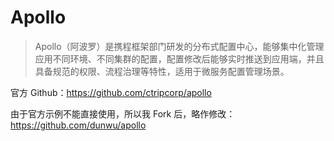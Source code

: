 # Apollo

> Apollo（阿波罗）是携程框架部门研发的分布式配置中心，能够集中化管理应用不同环境、不同集群的配置，配置修改后能够实时推送到应用端，并且具备规范的权限、流程治理等特性，适用于微服务配置管理场景。

官方 Github：https://github.com/ctripcorp/apollo

由于官方示例不能直接使用，所以我 Fork 后，略作修改：https://github.com/dunwu/apollo
